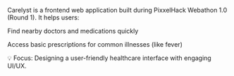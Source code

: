 Carelyst is a frontend web application built during PixxelHack Webathon 1.0 (Round 1).
It helps users:

Find nearby doctors and medications quickly

Access basic prescriptions for common illnesses (like fever)

💡 Focus: Designing a user-friendly healthcare interface with engaging UI/UX.
